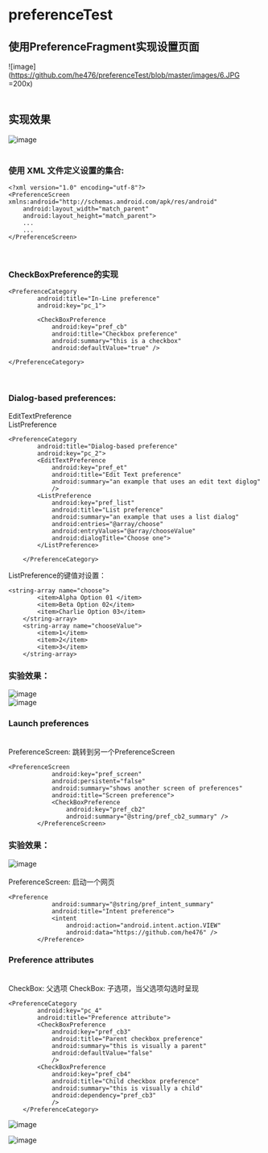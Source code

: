   
# preferenceTest
## 使用PreferenceFragment实现设置页面<br>
![image](https://github.com/he476/preferenceTest/blob/master/images/6.JPG =200x)<br><br>
## 实现效果
![image](https://github.com/he476/preferenceTest/blob/master/images/1.png)<br><br>
### 使用 XML 文件定义设置的集合:<br>
```
<?xml version="1.0" encoding="utf-8"?>
<PreferenceScreen xmlns:android="http://schemas.android.com/apk/res/android"
    android:layout_width="match_parent"
    android:layout_height="match_parent">
    ...
    ...
</PreferenceScreen>
```
<br>

### CheckBoxPreference的实现
```
<PreferenceCategory
        android:title="In-Line preference"
        android:key="pc_1">

        <CheckBoxPreference
            android:key="pref_cb"
            android:title="Checkbox preference"
            android:summary="this is a checkbox"
            android:defaultValue="true" />

</PreferenceCategory>
```
<br>

### Dialog-based preferences:<br>

EditTextPreference<br>
ListPreference<br>
```
<PreferenceCategory
        android:title="Dialog-based preference"
        android:key="pc_2">
        <EditTextPreference
            android:key="pref_et"
            android:title="Edit Text preference"
            android:summary="an example that uses an edit text diglog"
            />
        <ListPreference
            android:key="pref_list"
            android:title="List preference"
            android:summary="an example that uses a list dialog"
            android:entries="@array/choose"
            android:entryValues="@array/chooseValue"
            android:dialogTitle="Choose one">
        </ListPreference>

    </PreferenceCategory>
```

ListPreference的键值对设置：
```
<string-array name="choose">
        <item>Alpha Option 01 </item>
        <item>Beta Option 02</item>
        <item>Charlie Option 03</item>
    </string-array>
    <string-array name="chooseValue">
        <item>1</item>
        <item>2</item>
        <item>3</item>
    </string-array>
```
### 实验效果：
![image](https://github.com/he476/preferenceTest/blob/master/images/2.png)<br>
![image](https://github.com/he476/preferenceTest/blob/master/images/3.png)<br>

### Launch preferences<br><br>
PreferenceScreen: 跳转到另一个PreferenceScreen<br>
```
<PreferenceScreen
            android:key="pref_screen"
            android:persistent="false"
            android:summary="shows another screen of preferences"
            android:title="Screen preference">
            <CheckBoxPreference
                android:key="pref_cb2"
                android:summary="@string/pref_cb2_summary" />
        </PreferenceScreen>
```
### 实验效果：
![image](https://github.com/he476/preferenceTest/blob/master/images/4.png)<br><br>
PreferenceScreen: 启动一个网页<br>
```
<Preference
            android:summary="@string/pref_intent_summary"
            android:title="Intent preference">
            <intent
                android:action="android.intent.action.VIEW"
                android:data="https://github.com/he476" />
        </Preference>
```
### Preference attributes<br><br>
CheckBox: 父选项
CheckBox: 子选项，当父选项勾选时呈现
```
<PreferenceCategory
        android:key="pc_4"
        android:title="Preference attribute">
        <CheckBoxPreference
            android:key="pref_cb3"
            android:title="Parent checkbox preference"
            android:summary="this is visually a parent"
            android:defaultValue="false"
            />
        <CheckBoxPreference
            android:key="pref_cb4"
            android:title="Child checkbox preference"
            android:summary="this is visually a child"
            android:dependency="pref_cb3"
            />
    </PreferenceCategory>
```
![image](https://github.com/he476/preferenceTest/blob/master/images/1.png)<br>



![image](https://github.com/he476/preferenceTest/blob/master/images/5.png)<br>
